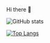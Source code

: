  Hi there 👋 



![GitHub stats](https://github-readme-stats.vercel.app/api?username=Crefi&show_icons=true&theme=dracula)

[![Top Langs](https://github-readme-stats.vercel.app/api/top-langs/?username=Crefi&theme=dracula)](https://github.com/Crefi/github-readme-stats)
